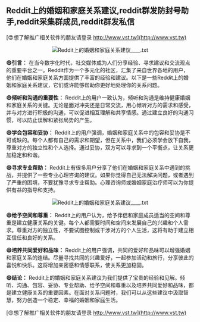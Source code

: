 ## **Reddit上的婚姻和家庭关系建议,reddit群发防封号助手,reddit采集群成员,reddit群发私信**

[😍想了解推广相关软件的朋友请登录 http://www.vst.tw](http://www.vst.tw)

 <center><img src="https://vst.tw/MP4/tuiguang/png/0.png" alt="Reddit上的婚姻和家庭关系建议____.txt"></center>

**😄引言：**
在当今数字化时代，社交媒体成为人们分享经验、寻求建议和交流观点的重要平台之一。Reddit作为一个多元化的社区，汇集了来自世界各地的用户，他们在婚姻和家庭关系方面提供了丰富的经验和建议。以下是一些Reddit上的婚姻和家庭关系建议，它们或许能够帮助你更好地处理你的关系问题。

**😄倾听和沟通的重要性：**
Reddit上的用户一致认为，倾听和沟通是维持健康婚姻和家庭关系的关键。无论是面对冲突还是日常交流，用心倾听对方的需求和感受，并与对方进行积极的沟通，可以促进相互理解和共享情感。通过建立良好的沟通习惯，可以防止误解和紧张局势的产生。

**😄学会包容和妥协：**
Reddit上的用户强调，婚姻和家庭关系中的包容和妥协是不可或缺的。每个人都有自己的需求和期望，但在关系中，我们必须学会放下自我，尊重对方的独立性和个人选择。通过妥协，双方可以寻求到一个平衡点，让关系更加稳定和和谐。

**😄寻求专业帮助：**
Reddit上有很多用户分享了他们在婚姻和家庭关系中遇到的挑战，并提供了一些专业心理咨询的建议。如果你觉得自己无法解决问题，或者遇到了严重的困境，不要犹豫寻求专业帮助。心理咨询师或婚姻家庭治疗师可以为你提供有益的指导和支持。

 <center><img src="https://vst.tw/MP4/tuiguang/png/8.png" alt="Reddit上的婚姻和家庭关系建议____.txt"></center>

**😄给予空间和尊重：**
Reddit上的用户认为，给予伴侣和家庭成员适当的空间和尊重是建立健康关系的关键。每个人都需要时间和空间来发展自己的兴趣和个人需求。尊重对方的独立性，不要试图控制或干涉对方的个人生活，这将有助于建立相互信任和良好的关系。

**😄培养共同爱好和品味：**
Reddit上的用户强调，共同的爱好和品味可以增强婚姻和家庭关系的连结。尽量寻找共同的兴趣爱好，一起参加活动和旅行，分享彼此的喜悦和快乐。这将增加亲密感和情感联系，使关系更加稳固。

**😄结论：**
Reddit上的婚姻和家庭关系建议为我们提供了宝贵的经验和见解。倾听、沟通、包容、妥协、专业帮助、给予空间和尊重以及培养共同爱好和品味，都是建立健康关系的重要因素。在面对关系问题时，我们可以从这些建议中汲取智慧，努力创造一个稳定、幸福的婚姻和家庭生活。

[😍想了解推广相关软件的朋友请登录 http://www.vst.tw](http://www.vst.tw)



